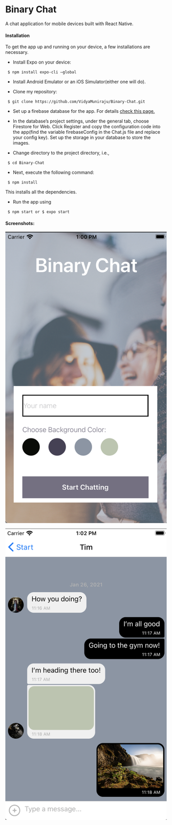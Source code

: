 # Binary Chat

A chat application for mobile devices built with React Native.

#### Installation

To get the app up and running on your device, a few installations are necessary.

* Install Expo on your device:
```
 $ npm install expo-cli —global

 ```

* Install Android Emulator or an iOS Simulator(either one will do).

* Clone my repository:
```
 $ git clone https://github.com/VidyaMuniraju/Binary-Chat.git

 ```

* Set up a firebase database for the app. For details [check this page.](https://codinglatte.com/posts/how-to/how-to-create-a-firebase-project/)

* In the database’s project settings, under the general tab, choose Firestore for Web. Click Register and copy the configuration code into the app(find the variable firebaseConfig in the Chat.js file and replace your config key).
Set up the storage in your database to store the images.

* Change directory to the project directory, i.e., 
```
 $ cd Binary-Chat
```

* Next, execute the following command:
```
 $ npm install

 ```
This installs all the dependencies.

* Run the app using
```
 $ npm start or $ expo start
```

#### Screenshots:
![Start Page](https://github.com/VidyaMuniraju/Binary-Chat/blob/master/Assets-images/Screenshot1.png "Start Page")

![Chat Window](https://github.com/VidyaMuniraju/Binary-Chat/blob/master/Assets-images/Screenshot2.png "Chat window")
